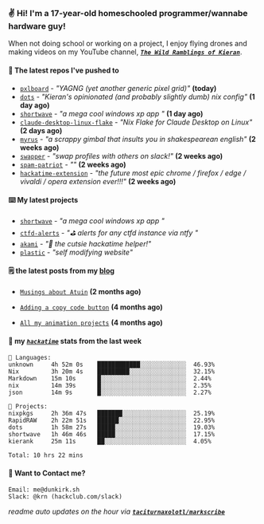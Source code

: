 ### ✌️ Hi! I'm a 17-year-old homeschooled programmer/wannabe hardware guy!

When not doing school or working on a project, I enjoy flying drones and making videos on my YouTube channel, [**_`The Wild Ramblings of Kieran`_**](https://youtube.com/@kieran.rambles).

#### 👷 The latest repos I've pushed to

- [`pxlboard`](https://github.com/taciturnaxolotl/pxlboard) - _"YAGNG (yet another generic pixel grid)"_ **(today)**
- [`dots`](https://github.com/taciturnaxolotl/dots) - _"Kieran's opinionated (and probably slightly dumb) nix config"_ **(1 day ago)**
- [`shortwave`](https://github.com/taciturnaxolotl/shortwave) - _"a mega cool windows xp app "_ **(1 day ago)**
- [`claude-desktop-linux-flake`](https://github.com/k3d3/claude-desktop-linux-flake) - _"Nix Flake for Claude Desktop on Linux"_ **(2 days ago)**
- [`myrus`](https://github.com/taciturnaxolotl/myrus) - _"a scrappy gimbal that insults you in shakespearean english"_ **(2 weeks ago)**
- [`swapper`](https://github.com/taciturnaxolotl/swapper) - _"swap profiles with others on slack!"_ **(2 weeks ago)**
- [`spam-patriot`](https://github.com/taciturnaxolotl/spam-patriot) - _""_ **(2 weeks ago)**
- [`hackatime-extension`](https://github.com/taciturnaxolotl/hackatime-extension) - _"the future most epic chrome / firefox / edge / vivaldi / opera extension ever!!!"_ **(2 weeks ago)**

#### ⌨️ My latest projects

- [`shortwave`](https://github.com/taciturnaxolotl/shortwave) - _"a mega cool windows xp app "_
- [`ctfd-alerts`](https://github.com/taciturnaxolotl/ctfd-alerts) - _"⛳ alerts for any ctfd instance via ntfy "_
- [`akami`](https://github.com/taciturnaxolotl/akami) - _"🌷 the cutsie hackatime helper!"_
- [`plastic`](https://github.com/taciturnaxolotl/plastic) - _"self modifying website"_

#### 🗒️ the latest posts from my [blog](https://dunkirk.sh)

- [`Musings about Atuin`](https://dunkirk.sh/blog/atuin/) **(2 months ago)**

- [`Adding a copy code button`](https://dunkirk.sh/blog/adding-a-copy-button/) **(4 months ago)**

- [`All my animation projects`](https://dunkirk.sh/blog/my-animations/) **(4 months ago)**



#### 📡 my [_`hackatime`_](https://waka.hackclub.com) stats from the last week

```text
💾 Languages:
unknown     4h 52m 0s    ████████████░░░░░░░░░░░░░  46.93%
Nix         3h 20m 4s    █████████░░░░░░░░░░░░░░░░  32.15%
Markdown    15m 10s      █░░░░░░░░░░░░░░░░░░░░░░░░  2.44%
nix         14m 39s      █░░░░░░░░░░░░░░░░░░░░░░░░  2.35%
json        14m 9s       █░░░░░░░░░░░░░░░░░░░░░░░░  2.27%

💼 Projects:
nixpkgs     2h 36m 47s   ███████░░░░░░░░░░░░░░░░░░  25.19%
RapidRAW    2h 22m 51s   ██████░░░░░░░░░░░░░░░░░░░  22.95%
dots        1h 58m 27s   █████░░░░░░░░░░░░░░░░░░░░  19.03%
shortwave   1h 46m 46s   █████░░░░░░░░░░░░░░░░░░░░  17.15%
kierank     25m 11s      ██░░░░░░░░░░░░░░░░░░░░░░░  4.05%

Total: 10 hrs 22 mins
```

#### 📮 Want to Contact me?

```text
Email: me@dunkirk.sh
Slack: @krn (hackclub.com/slack)
```

_readme auto updates on the hour via [**`taciturnaxolotl/markscribe`**](https://github.com/taciturnaxolotl/markscribe)_

